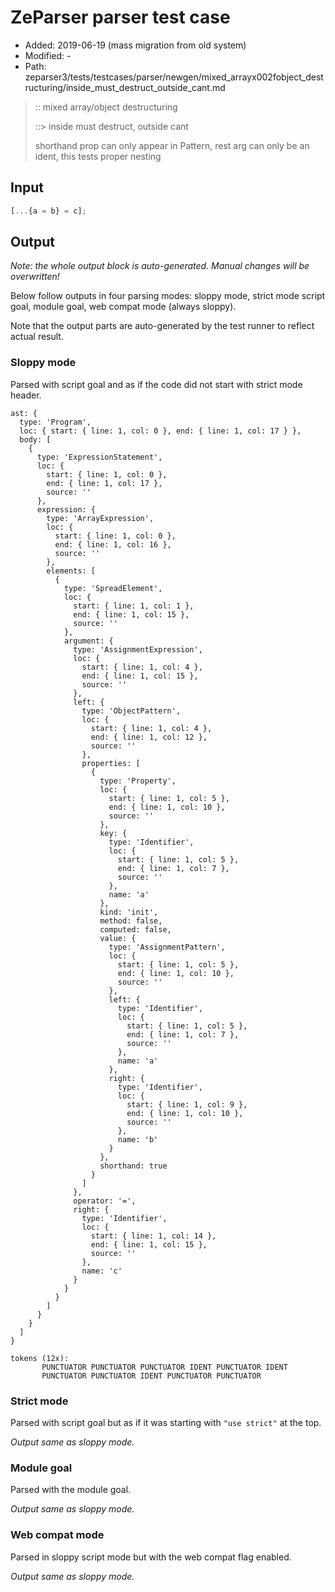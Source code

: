 # ZeParser parser test case

- Added: 2019-06-19 (mass migration from old system)
- Modified: -
- Path: zeparser3/tests/testcases/parser/newgen/mixed_arrayx002fobject_destructuring/inside_must_destruct_outside_cant.md

> :: mixed array/object destructuring
>
> ::> inside must destruct, outside cant
>
> shorthand prop can only appear in Pattern, rest arg can only be an ident, this tests proper nesting

## Input

`````js
[...{a = b} = c];
`````

## Output

_Note: the whole output block is auto-generated. Manual changes will be overwritten!_

Below follow outputs in four parsing modes: sloppy mode, strict mode script goal, module goal, web compat mode (always sloppy).

Note that the output parts are auto-generated by the test runner to reflect actual result.

### Sloppy mode

Parsed with script goal and as if the code did not start with strict mode header.

`````
ast: {
  type: 'Program',
  loc: { start: { line: 1, col: 0 }, end: { line: 1, col: 17 } },
  body: [
    {
      type: 'ExpressionStatement',
      loc: {
        start: { line: 1, col: 0 },
        end: { line: 1, col: 17 },
        source: ''
      },
      expression: {
        type: 'ArrayExpression',
        loc: {
          start: { line: 1, col: 0 },
          end: { line: 1, col: 16 },
          source: ''
        },
        elements: [
          {
            type: 'SpreadElement',
            loc: {
              start: { line: 1, col: 1 },
              end: { line: 1, col: 15 },
              source: ''
            },
            argument: {
              type: 'AssignmentExpression',
              loc: {
                start: { line: 1, col: 4 },
                end: { line: 1, col: 15 },
                source: ''
              },
              left: {
                type: 'ObjectPattern',
                loc: {
                  start: { line: 1, col: 4 },
                  end: { line: 1, col: 12 },
                  source: ''
                },
                properties: [
                  {
                    type: 'Property',
                    loc: {
                      start: { line: 1, col: 5 },
                      end: { line: 1, col: 10 },
                      source: ''
                    },
                    key: {
                      type: 'Identifier',
                      loc: {
                        start: { line: 1, col: 5 },
                        end: { line: 1, col: 7 },
                        source: ''
                      },
                      name: 'a'
                    },
                    kind: 'init',
                    method: false,
                    computed: false,
                    value: {
                      type: 'AssignmentPattern',
                      loc: {
                        start: { line: 1, col: 5 },
                        end: { line: 1, col: 10 },
                        source: ''
                      },
                      left: {
                        type: 'Identifier',
                        loc: {
                          start: { line: 1, col: 5 },
                          end: { line: 1, col: 7 },
                          source: ''
                        },
                        name: 'a'
                      },
                      right: {
                        type: 'Identifier',
                        loc: {
                          start: { line: 1, col: 9 },
                          end: { line: 1, col: 10 },
                          source: ''
                        },
                        name: 'b'
                      }
                    },
                    shorthand: true
                  }
                ]
              },
              operator: '=',
              right: {
                type: 'Identifier',
                loc: {
                  start: { line: 1, col: 14 },
                  end: { line: 1, col: 15 },
                  source: ''
                },
                name: 'c'
              }
            }
          }
        ]
      }
    }
  ]
}

tokens (12x):
       PUNCTUATOR PUNCTUATOR PUNCTUATOR IDENT PUNCTUATOR IDENT
       PUNCTUATOR PUNCTUATOR IDENT PUNCTUATOR PUNCTUATOR
`````

### Strict mode

Parsed with script goal but as if it was starting with `"use strict"` at the top.

_Output same as sloppy mode._

### Module goal

Parsed with the module goal.

_Output same as sloppy mode._

### Web compat mode

Parsed in sloppy script mode but with the web compat flag enabled.

_Output same as sloppy mode._
